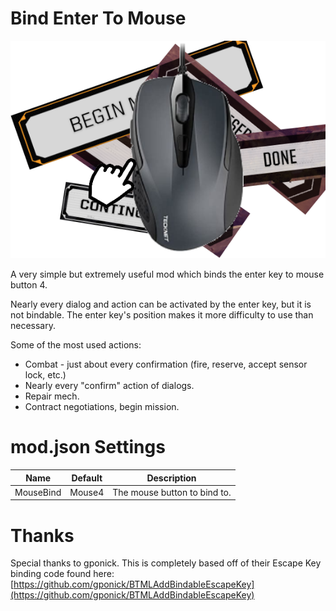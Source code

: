 # Bind Enter To Mouse


![Banner](./Media/Banner.png)


A very simple but extremely useful mod which binds the enter key to mouse button 4.

Nearly every dialog and action can be activated by the enter key, but it is not bindable.  The enter key's position makes it more difficulty to use than necessary.

Some of the most used actions:
* Combat - just about every confirmation (fire, reserve, accept sensor lock, etc.)
* Nearly every "confirm" action of dialogs.
* Repair mech.
* Contract negotiations, begin mission.


# mod.json Settings

|Name|Default|Description|
|--|--|--|
|MouseBind|Mouse4|The mouse button to bind to.  |

# Thanks

Special thanks to gponick.  This is completely based off of their Escape Key binding code found here:
[https://github.com/gponick/BTMLAddBindableEscapeKey](https://github.com/gponick/BTMLAddBindableEscapeKey)
